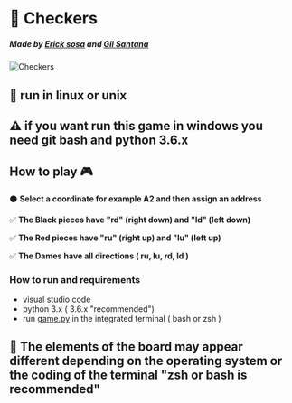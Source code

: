 # 🎯 Checkers

##### Made by [Erick sosa](https://github.com/ericksosagarcia) and [Gil Santana](https://github.com/ghaerdi)

![Checkers](https://i.ibb.co/dgb4M68/Captura-de-pantalla-de-2020-02-02-17-47-59.png)

## 🐧 run in linux or unix
## ⚠ if you want run this game in windows you need git bash and python 3.6.x

## How to play 🎮
 ⚫ **Select a coordinate for example A2 and then assign an address**
 
 ✅ **The Black pieces have "rd" (right down) and "ld" (left down)**
 
 ✅ **The Red pieces have "ru" (right up) and "lu" (left up)**
 
 ✅ **The Dames have all directions  ( ru, lu, rd, ld )**

### How to run and requirements
  * visual studio code
  * python 3.x ( 3.6.x "recommended")
  * run [game.py]() in the integrated terminal ( bash or zsh )
## 🚧 The elements of the board may appear different depending on the operating system or the coding of the terminal "zsh or bash is recommended"
